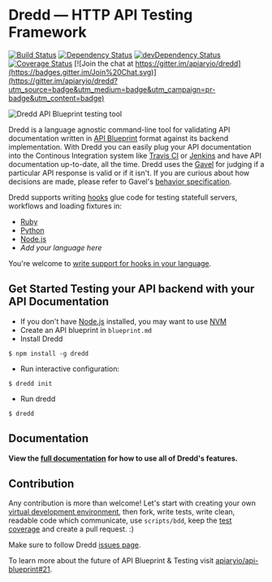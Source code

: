# Dredd — HTTP API Testing Framework

[![Build Status](https://travis-ci.org/apiaryio/dredd.png?branch=master)](https://travis-ci.org/apiaryio/dredd)
[![Dependency Status](https://david-dm.org/apiaryio/dredd.png)](https://david-dm.org/apiaryio/dredd)
[![devDependency Status](https://david-dm.org/apiaryio/dredd/dev-status.png)](https://david-dm.org/apiaryio/dredd#info=devDependencies)
[![Coverage Status](https://coveralls.io/repos/apiaryio/dredd/badge.png?branch=master)](https://coveralls.io/r/apiaryio/dredd?branch=master)
[![Join the chat at https://gitter.im/apiaryio/dredd](https://badges.gitter.im/Join%20Chat.svg)](https://gitter.im/apiaryio/dredd?utm_source=badge&utm_medium=badge&utm_campaign=pr-badge&utm_content=badge)

![Dredd API Blueprint testing tool](https://raw.github.com/apiaryio/dredd/master/img/Dredd.png)

Dredd is a language agnostic command-line tool for validating API documentation written in [API Blueprint][]
format against its backend implementation. With Dredd you can easily plug your
API documentation into the Continous Integration system like [Travis CI][]
or [Jenkins][] and have API documentation up-to-date, all the time.
Dredd uses the [Gavel][] for judging if a particular API response is valid
or if it isn't. If you are curious about how decisions are made, please refer
to Gavel's [behavior specification][].

Dredd supports writing [hooks](http://dredd.readthedocs.org/en/latest/hooks-ruby/hooks/) glue code for testing statefull servers, workflows and loading fixtures in:

- [Ruby](http://dredd.readthedocs.org/en/latest/hooks-ruby/)
- [Python](http://dredd.readthedocs.org/en/latest/hooks-ruby/hooks-python/)
- [Node.js](http://dredd.readthedocs.org/en/latest/hooks-ruby/hooks-node/)
- *Add your language here*

You're welcome to [write support for hooks in your language](hooks-python.md).

## Get Started Testing your API backend with your API Documentation

- If you don't have [Node.js](https://nodejs.org/) installed, you may want to use [NVM](https://github.com/creationix/nvm)
- Create an API blueprint in `blueprint.md`
- Install Dredd

```
$ npm install -g dredd
```

- Run interactive configuration:

```
$ dredd init
```

- Run dredd

```
$ dredd
```

## Documentation

**View the [full documentation](http://dredd.readthedocs.org/en/latest/) for how to use all of Dredd's features.**

## Contribution

Any contribution is more than welcome!
Let's start with creating your own [virtual development environment][vde],
then fork, write tests, write clean, readable code which communicate, use `scripts/bdd`, keep the [test coverage][] and create a pull request. :)

Make sure to follow Dredd [issues page][issues].

To learn more about the future of API Blueprint & Testing visit [apiaryio/api-blueprint#21](https://github.com/apiaryio/api-blueprint/issues/21).

[API Blueprint]: http://apiblueprint.org/
[test coverage]: https://coveralls.io/r/apiaryio/dredd?branch=master
[Travis CI]: https://travis-ci.org/
[Jenkins]: http://jenkins-ci.org/
[Gavel]: http://blog.apiary.io/2013/07/24/Bam-this-is-Gavel/
[behavior specification]: https://www.relishapp.com/apiary/gavel/docs
[vde]: https://github.com/apiaryio/dredd/blob/master/VirtualDevelopmentEnvironment.md
[issues]: https://github.com/apiaryio/dredd/issues?state=open
[Express.js]: http://expressjs.com/starter/hello-world.html
[CoffeeScript]: http://coffeescript.org
